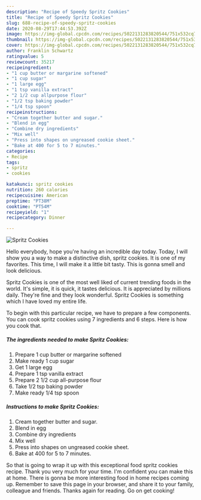 ```yaml
---
description: "Recipe of Speedy Spritz Cookies"
title: "Recipe of Speedy Spritz Cookies"
slug: 688-recipe-of-speedy-spritz-cookies
date: 2020-08-29T17:44:53.392Z
image: https://img-global.cpcdn.com/recipes/5022131283820544/751x532cq70/spritz-cookies-recipe-main-photo.jpg
thumbnail: https://img-global.cpcdn.com/recipes/5022131283820544/751x532cq70/spritz-cookies-recipe-main-photo.jpg
cover: https://img-global.cpcdn.com/recipes/5022131283820544/751x532cq70/spritz-cookies-recipe-main-photo.jpg
author: Franklin Schwartz
ratingvalue: 5
reviewcount: 35217
recipeingredient:
- "1 cup butter or margarine softened"
- "1 cup sugar"
- "1 large egg"
- "1 tsp vanilla extract"
- "2 1/2 cup allpurpose flour"
- "1/2 tsp baking powder"
- "1/4 tsp spoon"
recipeinstructions:
- "Cream together butter and sugar."
- "Blend in egg"
- "Combine dry ingredients"
- "Mix well"
- "Press into shapes on ungreased cookie sheet."
- "Bake at 400 for 5 to 7 minutes."
categories:
- Recipe
tags:
- spritz
- cookies

katakunci: spritz cookies 
nutrition: 260 calories
recipecuisine: American
preptime: "PT38M"
cooktime: "PT54M"
recipeyield: "1"
recipecategory: Dinner

---
```



![Spritz Cookies](https://img-global.cpcdn.com/recipes/5022131283820544/751x532cq70/spritz-cookies-recipe-main-photo.jpg)

Hello everybody, hope you're having an incredible day today. Today, I will show you a way to make a distinctive dish, spritz cookies. It is one of my favorites. This time, I will make it a little bit tasty. This is gonna smell and look delicious.

Spritz Cookies is one of the most well liked of current trending foods in the world. It's simple, it is quick, it tastes delicious. It is appreciated by millions daily. They're fine and they look wonderful. Spritz Cookies is something which I have loved my entire life.




To begin with this particular recipe, we have to prepare a few components. You can cook spritz cookies using 7 ingredients and 6 steps. Here is how you cook that.

<!--inarticleads1-->

##### The ingredients needed to make Spritz Cookies:

1. Prepare 1 cup butter or margarine softened
1. Make ready 1 cup sugar
1. Get 1 large egg
1. Prepare 1 tsp vanilla extract
1. Prepare 2 1/2 cup all-purpose flour
1. Take 1/2 tsp baking powder
1. Make ready 1/4 tsp spoon




<!--inarticleads2-->

##### Instructions to make Spritz Cookies:

1. Cream together butter and sugar.
1. Blend in egg
1. Combine dry ingredients
1. Mix well
1. Press into shapes on ungreased cookie sheet.
1. Bake at 400 for 5 to 7 minutes.




So that is going to wrap it up with this exceptional food spritz cookies recipe. Thank you very much for your time. I'm confident you can make this at home. There is gonna be more interesting food in home recipes coming up. Remember to save this page in your browser, and share it to your family, colleague and friends. Thanks again for reading. Go on get cooking!
